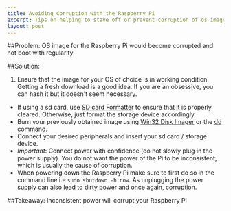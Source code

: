 ```yaml
---
title: Avoiding Corruption with the Raspberry Pi
excerpt: Tips on helping to stave off or prevent corruption of os image with a Raspberry Pi.
layout: post
---
```



##Problem:
OS image for the Raspberry Pi would become corrupted and not boot with regularity

##Solution:

1. Ensure that the image for your OS of choice is in working condition. Getting a fresh download is a good idea. If you are an obsessive, you can hash it but it doesn't seem necessary.
- If using a sd card, use [SD card Formatter](https://www.sdcard.org/downloads/formatter_4/index.html) to ensure that it is properly cleared. Otherwise, just format the storage device accordingly.
- Burn your previously obtained image using [Win32 Disk Imager](http://sourceforge.net/projects/win32diskimager/) or the [dd command](https://wiki.archlinux.org/index.php/Disk_cloning).
- Connect your desired peripherals and insert your sd card / storage device.
- *Important*: Connect power with confidence (do not slowly plug in the power supply). You do not want the power of the Pi to be inconsistent, which is usually the cause of corruption.
- When powering down the Raspberry Pi make sure to first do so in the command line i.e `sudo shutdown -h now`. As unplugging the power supply can also lead to dirty power and once again, corruption.

##Takeaway:
Inconsistent power will corrupt your Raspberry Pi
